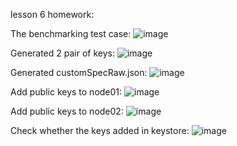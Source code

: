 lesson 6 homework:

The benchmarking test case:
![image](https://github.com/wuxuman/substrate-node-template/assets/6595148/7cab3fe2-48a0-4cd7-b69c-57a3047dc16e)

Generated 2 pair of keys:
![image](https://github.com/wuxuman/substrate-node-template/assets/6595148/9f64cf42-4dc3-478d-9fcd-54b321ac051c)

Generated customSpecRaw.json:
![image](https://github.com/wuxuman/substrate-node-template/assets/6595148/83ec9412-a165-4d22-8d47-7bdddb85b56e)

Add public keys to node01:
![image](https://github.com/wuxuman/substrate-node-template/assets/6595148/698fa6bc-f033-4eb1-820c-bdbebe255274)

Add public keys to node02:
![image](https://github.com/wuxuman/substrate-node-template/assets/6595148/bb2df1a8-cbaf-4609-80b8-de8df481677b)

Check whether the keys added in keystore:
![image](https://github.com/wuxuman/substrate-node-template/assets/6595148/497e7a83-fa51-4825-8470-df63ce8ae721)

